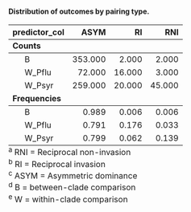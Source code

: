 #### Distribution of outcomes by pairing type.
<table class="table table-condensed table-striped" style="width: auto !important; margin-left: auto; margin-right: auto;">
 <thead>
  <tr>
   <th style="text-align:left;"> predictor_col </th>
   <th style="text-align:right;"> ASYM </th>
   <th style="text-align:right;"> RI </th>
   <th style="text-align:right;"> RNI </th>
  </tr>
 </thead>
<tbody>
  <tr grouplength="3"><td colspan="4" style="border-bottom: 1px solid;"><strong>Counts</strong></td></tr>
<tr>
   <td style="text-align:left; padding-left: 2em;" indentlevel="1"> B </td>
   <td style="text-align:right;"> 353.000 </td>
   <td style="text-align:right;"> 2.000 </td>
   <td style="text-align:right;"> 2.000 </td>
  </tr>
  <tr>
   <td style="text-align:left; padding-left: 2em;" indentlevel="1"> W_Pflu </td>
   <td style="text-align:right;"> 72.000 </td>
   <td style="text-align:right;"> 16.000 </td>
   <td style="text-align:right;"> 3.000 </td>
  </tr>
  <tr>
   <td style="text-align:left; padding-left: 2em;" indentlevel="1"> W_Psyr </td>
   <td style="text-align:right;"> 259.000 </td>
   <td style="text-align:right;"> 20.000 </td>
   <td style="text-align:right;"> 45.000 </td>
  </tr>
  <tr grouplength="3"><td colspan="4" style="border-bottom: 1px solid;"><strong>Frequencies</strong></td></tr>
<tr>
   <td style="text-align:left; padding-left: 2em;" indentlevel="1"> B </td>
   <td style="text-align:right;"> 0.989 </td>
   <td style="text-align:right;"> 0.006 </td>
   <td style="text-align:right;"> 0.006 </td>
  </tr>
  <tr>
   <td style="text-align:left; padding-left: 2em;" indentlevel="1"> W_Pflu </td>
   <td style="text-align:right;"> 0.791 </td>
   <td style="text-align:right;"> 0.176 </td>
   <td style="text-align:right;"> 0.033 </td>
  </tr>
  <tr>
   <td style="text-align:left; padding-left: 2em;" indentlevel="1"> W_Psyr </td>
   <td style="text-align:right;"> 0.799 </td>
   <td style="text-align:right;"> 0.062 </td>
   <td style="text-align:right;"> 0.139 </td>
  </tr>
</tbody>
<tfoot>
<tr>
<td style = 'padding: 0; border:0;' colspan='100%'><sup>a</sup> RNI = Reciprocal non-invasion</td>
</tr>
<tr>
<td style = 'padding: 0; border:0;' colspan='100%'><sup>b</sup> RI = Reciprocal invasion</td>
</tr>
<tr>
<td style = 'padding: 0; border:0;' colspan='100%'><sup>c</sup> ASYM = Asymmetric dominance</td>
</tr>
<tr>
<td style = 'padding: 0; border:0;' colspan='100%'><sup>d</sup> B = between-clade comparison</td>
</tr>
<tr>
<td style = 'padding: 0; border:0;' colspan='100%'><sup>e</sup> W = within-clade comparison</td>
</tr>
</tfoot>
</table>